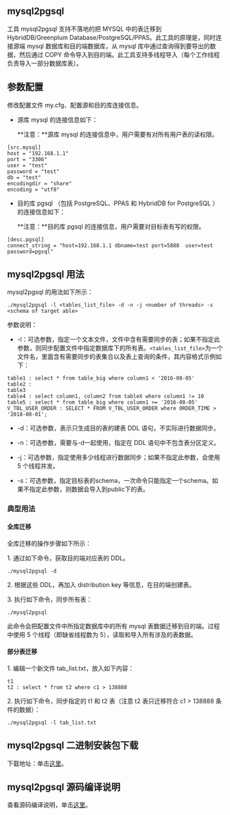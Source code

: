 ## mysql2pgsql

工具 mysql2pgsql 支持不落地的把 MYSQL 中的表迁移到 HybridDB/Greenplum Database/PostgreSQL/PPAS。此工具的原理是，同时连接源端 mysql 数据库和目的端数据库，从 mysql 库中通过查询得到要导出的数据，然后通过 COPY 命令导入到目的端。此工具支持多线程导入（每个工作线程负责导入一部分数据库表）。

## 参数配置

修改配置文件 my.cfg、配置源和目的库连接信息。

- 源库 mysql 的连接信息如下：

	**注意：**源库 mysql 的连接信息中，用户需要有对所有用户表的读权限。

```
[src.mysql]
host = "192.168.1.1"
port = "3306"
user = "test"
password = "test"
db = "test"
encodingdir = "share"
encoding = "utf8"
```

- 目的库 pgsql （包括 PostgreSQL、PPAS 和 HybridDB for PostgreSQL ）的连接信息如下：

	**注意：**目的库 pgsql 的连接信息，用户需要对目标表有写的权限。

```
[desc.pgsql]
connect_string = "host=192.168.1.1 dbname=test port=5888  user=test password=pgsql"
```

## mysql2pgsql 用法

mysql2pgsql 的用法如下所示：

```
./mysql2pgsql -l <tables_list_file> -d -n -j <number of threads> -s <schema of target able> 

```

参数说明：

- -l：可选参数，指定一个文本文件，文件中含有需要同步的表；如果不指定此参数，则同步配置文件中指定数据库下的所有表。```<tables_list_file>```为一个文件名，里面含有需要同步的表集合以及表上查询的条件，其内容格式示例如下：

```
table1 : select * from table_big where column1 < '2016-08-05'
table2 : 
table3
table4 : select column1, column2 from tableX where column1 != 10
table5 : select * from table_big where column1 >= '2016-08-05'
V_TBL_USER_ORDER : SELECT * FROM V_TBL_USER_ORDER where ORDER_TIME > '2018-08-01';
```

- -d：可选参数，表示只生成目的表的建表 DDL 语句，不实际进行数据同步。

- -n：可选参数，需要与-d一起使用，指定在 DDL 语句中不包含表分区定义。

- -j：可选参数，指定使用多少线程进行数据同步；如果不指定此参数，会使用 5 个线程并发。

- -s：可选参数，指定目标表的schema，一次命令只能指定一个schema。如果不指定此参数，则数据会导入到public下的表。

### 典型用法

#### 全库迁移

全库迁移的操作步骤如下所示：

1\. 通过如下命令，获取目的端对应表的 DDL。

```
./mysql2pgsql -d
```

2\. 根据这些 DDL，再加入 distribution key 等信息，在目的端创建表。

3\. 执行如下命令，同步所有表：

```
./mysql2pgsql
```

此命令会把配置文件中所指定数据库中的所有 mysql 表数据迁移到目的端。过程中使用 5 个线程（即缺省线程数为 5），读取和导入所有涉及的表数据。

#### 部分表迁移

1\. 编辑一个新文件 tab_list.txt，放入如下内容：

```
t1 
t2 : select * from t2 where c1 > 138888
```

2\. 执行如下命令，同步指定的 t1 和 t2 表（注意 t2 表只迁移符合 c1 > 138888 条件的数据）：

```
./mysql2pgsql -l tab_list.txt
```

## mysql2pgsql 二进制安装包下载

下载地址：单击[这里](https://github.com/aliyun/rds_dbsync/releases)。

## mysql2pgsql 源码编译说明

查看源码编译说明，单击[这里](https://github.com/aliyun/rds_dbsync/blob/master/README.md)。